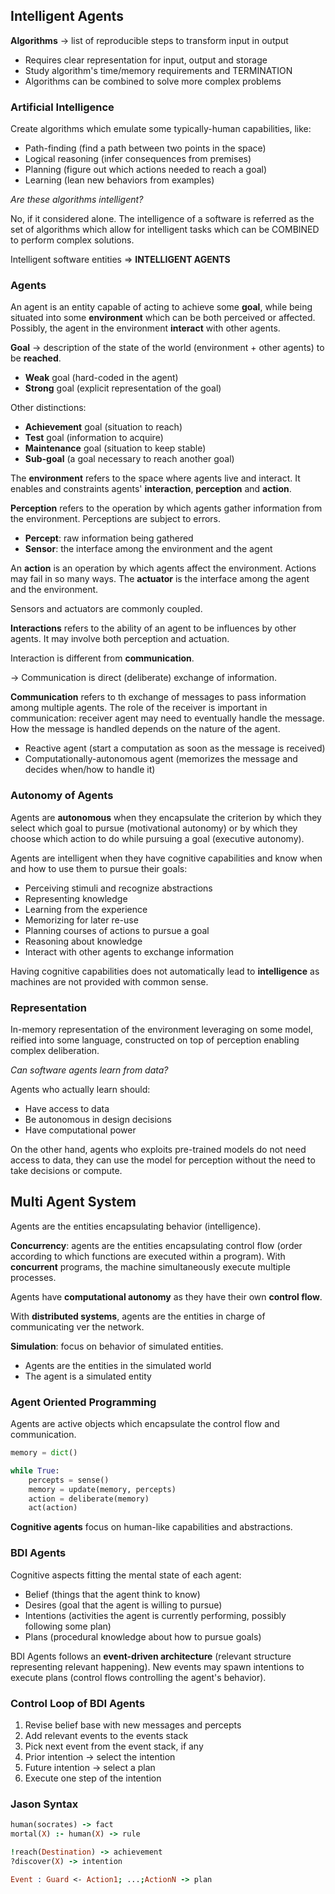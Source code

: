 ## Intelligent Agents

**Algorithms** -> list of reproducible steps to transform input in output

* Requires clear representation for input, output and storage
* Study algorithm's time/memory requirements and TERMINATION
* Algorithms can be combined to solve more complex problems

### Artificial Intelligence

Create algorithms which emulate some typically-human capabilities, like:

* Path-finding (find a path between two points in the space)
* Logical reasoning (infer consequences from premises)
* Planning (figure out which actions needed to reach a goal)
* Learning (lean new behaviors from examples)

*Are these algorithms intelligent?*

No, if it considered alone.
The intelligence of a software is referred as the set of algorithms which allow for intelligent tasks which can be COMBINED to perform complex solutions.

Intelligent software entities => **INTELLIGENT AGENTS**

### Agents

An agent is an entity capable of acting to achieve some **goal**, while being situated into some **environment** which can be both perceived or affected.
Possibly, the agent in the environment **interact** with other agents.

**Goal** -> description of the state of the world (environment + other agents) to be **reached**.

* **Weak** goal (hard-coded in the agent)
* **Strong** goal (explicit representation of the goal)

Other distinctions:

* **Achievement** goal (situation to reach)
* **Test** goal (information to acquire)
* **Maintenance** goal (situation to keep stable)
* **Sub-goal** (a goal necessary to reach another goal)

The **environment** refers to the space where agents live and interact.
It enables and constraints agents' **interaction**, **perception** and **action**.

**Perception** refers to the operation by which agents gather information from the environment.
Perceptions are subject to errors.

* **Percept**: raw information being gathered
* **Sensor**: the interface among the environment and the agent

An **action** is an operation by which agents affect the environment.
Actions may fail in so many ways.
The **actuator** is the interface among the agent and the environment.

Sensors and actuators are commonly coupled.

**Interactions** refers to the ability of an agent to be influences by other agents. It may involve both perception and actuation.

Interaction is different from **communication**.

-> Communication is direct (deliberate) exchange of information.

**Communication** refers to th exchange of messages to pass information among multiple agents.
The role of the receiver is important in communication: receiver agent may need to eventually handle the message. 
How the message is handled depends on the nature of the agent.

* Reactive agent (start a computation as soon as the message is received)
* Computationally-autonomous agent (memorizes the message and decides when/how to handle it)

### Autonomy of Agents

Agents are **autonomous** when they encapsulate the criterion by which they select which goal to pursue (motivational autonomy) or by which they choose which action to do while pursuing a goal (executive autonomy).

Agents are intelligent when they have cognitive capabilities and know when and how to use them to pursue their goals:

* Perceiving stimuli and recognize abstractions
* Representing knowledge
* Learning from the experience
* Memorizing for later re-use
* Planning courses of actions to pursue a goal
* Reasoning about knowledge
* Interact with other agents to exchange information

Having cognitive capabilities does not automatically lead to **intelligence** as machines are not provided with common sense.

### Representation

In-memory representation of the environment leveraging on some model, reified into some language, constructed on top of perception enabling complex deliberation.

*Can software agents learn from data?*

Agents who actually learn should:

* Have access to data
* Be autonomous in design decisions
* Have computational power

On the other hand, agents who exploits pre-trained models do not need access to data, they can use the model for perception without the need to take decisions or compute.

## Multi Agent System

Agents are the entities encapsulating behavior (intelligence).

**Concurrency**: agents are the entities encapsulating control flow (order according to which functions are executed within a program).
With **concurrent** programs, the machine simultaneously execute multiple processes.

Agents have **computational autonomy** as they have their own **control flow**.

With **distributed systems**, agents are the entities in charge of communicating ver the network.

**Simulation**: focus on behavior of simulated entities.

* Agents are the entities in the simulated world
* The agent is a simulated entity

### Agent Oriented Programming

Agents are active objects which encapsulate the control flow and communication.

```python
memory = dict()

while True:
    percepts = sense()
    memory = update(memory, percepts)
    action = deliberate(memory)
    act(action)
```

**Cognitive agents** focus on human-like capabilities and abstractions.

### BDI Agents

Cognitive aspects fitting the mental state of each agent:

* Belief (things that the agent think to know)
* Desires (goal that the agent is willing to pursue)
* Intentions (activities the agent is currently performing, possibly following some plan)
* Plans (procedural knowledge about how to pursue goals)

BDI Agents follows an **event-driven architecture** (relevant structure representing relevant happening).
New events may spawn intentions to execute plans (control flows controlling the agent's behavior).

### Control Loop of BDI Agents

1. Revise belief base with new messages and percepts
2. Add relevant events to the events stack
3. Pick next event from the event stack, if any
4. Prior intention -> select the intention
5. Future intention -> select a plan
6. Execute one step of the intention    

### Jason Syntax

```prolog
human(socrates) -> fact
mortal(X) :- human(X) -> rule

!reach(Destination) -> achievement
?discover(X) -> intention

Event : Guard <- Action1; ...;ActionN -> plan
```
